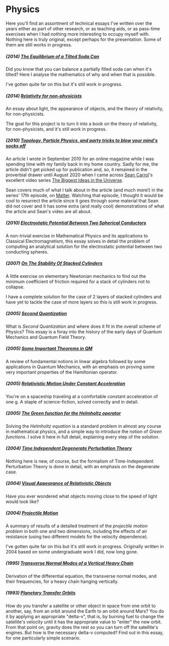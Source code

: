 # Physics
Here you'll find an assortment of technical essays I've written over the years either as part of other research, or as teaching aids, or as pass-time exercises when I had nothing more interesting to occupy myself with. Nothing here is truly original, except perhaps for the presentation. Some of them are still works in progress.

##### (2014) [The Equilibrium of a Tilted Soda Can](https://github.com/wltrup/Physics-The-Equilibrium-of-a-Tilted-Soda-Can)
Did you know that you can balance a partially filled soda can when it's tilted? Here I analyse the mathematics of why and when that is possible.

I've gotten quite far on this but it's still work in progress.

##### (2014) [Relativity for non-physicists](https://github.com/wltrup/Physics-Relativity-for-non-physicists)
An essay about light, the appearance of objects, and the theory of relativity, for non-physicists.

The goal for this project is to turn it into a book on the theory of relativity, for non-physicists, and it's still work in progress.

##### (2010) [Topology, Particle Physics, and party tricks to blow your mind's socks off](https://github.com/wltrup/Physics-Spinors)
An article I wrote in September 2010 for an online magazine while I was spending time with my family back in my home country. Sadly for me, the article didn't get picked up for publication and, so, it remained in the proverbial drawer until August 2020 when I came across [Sean Carrol](https://www.preposterousuniverse.com)'s excellent video series [The Biggest Ideas in the Universe](https://www.youtube.com/playlist?list=PLrxfgDEc2NxZJcWcrxH3jyjUUrJlnoyzX).

Sean covers much of what I talk about in the article (and much more!) in the series' 17th episode, on [Matter](https://www.youtube.com/watch?v=dQWn9NzvX4s). Watching that episode, I thought it would be cool to resurrect the article since it goes through some material that Sean did not cover and it has some extra (and really cool) demonstrations of what the article and Sean's video are all about.

##### (2010) [ Electrostatic Potential Between Two Spherical Conductors](https://github.com/wltrup/Physics-The-Electrostatic-Potential-Between-Two-Spherical-Conductors)
A non-trivial exercise in Mathematical Physics and its applications to Classical Electromagnetism, this essay solves in detail the problem of computing an analytical solution for the electrostatic potential between two conducting spheres.

##### (2007) [On The Stability Of Stacked Cylinders](https://github.com/wltrup/Physics-On-The-Stability-Of-Stacked-Cylinders)
A little exercise on elementary Newtonian mechanics to find out the minimum coefficient of friction required for a stack of cylinders not to collapse.

I have a complete solution for the case of 2 layers of stacked cylinders and have yet to tackle the case of more layers so this is still work in progress.

##### (2005) [Second Quantization](https://github.com/wltrup/Physics-Second-Quantization)
What is _Second Quantization_ and where does it fit in the overall scheme of Physics? This essay is a foray into the history of the early days of Quantum Mechanics and Quantum Field Theory.

##### (2005) [Some Important Theorems in QM](https://github.com/wltrup/Physics-Some-Important-Theorems-in-QM)
A review of fundamental notions in linear algebra followed by some applications in Quantum Mechanics, with an emphasis on proving some very important properties of the Hamiltonian operator.

##### (2005) [Relativistic Motion Under Constant Acceleration](https://github.com/wltrup/Physics-Relativistic-Motion-Under-Constant-Acceleration)
You're on a spaceship traveling at a comfortable constant acceleration of one g. A staple of science-fiction, solved correctly and in detail.

##### (2005) [The Green function for the Helmholtz operator](https://github.com/wltrup/Physics-The-Green-function-for-the-Helmholtz-operator)
Solving the _Helmholtz equation_ is a standard problem in almost any course in mathematical physics, and a simple way to introduce the notion of _Green functions_. I solve it here in full detail, explaining every step of the solution.

##### (2004) [Time Independent Degenerate Perturbation Theory](https://github.com/wltrup/Physics-Time-Independent-Degenerate-Perturbation-Theory)
Nothing here is new, of course, but the formalism of Time-Independent Perturbation Theory is done in detail, with an emphasis on the degenerate case.

##### (2004) [Visual Appearance of Relativistic Objects](https://github.com/wltrup/Physics-Visual-Appearance-of-Relativistic-Objects)
Have you ever wondered what objects moving close to the speed of light would look like?

##### (2004) [Projectile Motion](https://github.com/wltrup/Physics-Projectile-Motion)
A summary of results of a detailed treatment of the _projectile motion problem_ in both one and two dimensions, including the effects of air resistance (using two different models for the velocity dependence).

I've gotten quite far on this but it's still work in progress. Originally written in 2004 based on some undergraduate work I did, now long gone.

##### (1995) [Transverse Normal Modes of a Vertical Heavy Chain](https://github.com/wltrup/Physics-Transverse-Normal-Modes-of-a-Vertical-Heavy-Chain)
Derivation of the differential equation, the transverse normal modes, and their frequencies, for a heavy chain hanging vertically.

##### (1993) [Planetary Transfer Orbits](https://github.com/wltrup/Physics-Planetary-Transfer-Orbits)
How do you transfer a satellite or other object in space from one orbit to another, say, from an orbit around the Earth to an orbit around Mars? You do it by applying an appropriate "delta-v", that is, by burning fuel to change the satellite's velocity until it has the appropriate value to "enter" the new orbit. From that point on, gravity does the rest so you can turn off the satellite's engines. But how is the necessary delta-v computed? Find out in this essay, for one particularly simple scenario.
